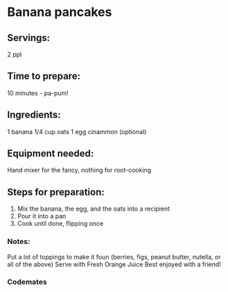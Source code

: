 # Banana pancakes

## Servings: 
2 ppl

## Time to prepare: 
10 minutes - pa-pum!

## Ingredients: 
1 banana
1/4 cup oats
1 egg
cinammon (optional)


## Equipment needed: 
Hand mixer for the fancy, nothing for root-cooking


## Steps for preparation: 
1) Mix the banana, the egg, and the oats into a recipient
2) Pour it into a pan
3) Cook until done, flipping once



### Notes: 
Put a lot of toppings to make it fuun (berries, figs, peanut butter, nutella, or all of the above)
Serve with Fresh Orange Juice
Best enjoyed with a friend!



### Codemates #
